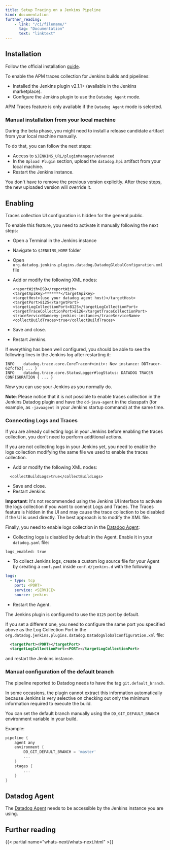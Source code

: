 ```yaml
---
title: Setup Tracing on a Jenkins Pipeline
kind: documentation
further_reading:
    - link: "/ci/filename/"
      tag: "Documentation"
      text: "linktext"
---
```

## Installation

Follow the official installation [guide][1].

To enable the APM traces collection for Jenkins builds and pipelines:

* Installed the Jenkins plugin v2.1.1+ (available in the Jenkins marketplace).
* Configure the Jenkins plugin to use the `Datadog Agent` mode.

APM Traces feature is only available if the `Datadog Agent` mode is selected.

### Manual installation from your local machine
During the beta phase, you might need to install a release candidate artifact from your local machine manually. 

To do that, you can follow the next steps:
* Access to `$JENKINS_URL/pluginManager/advanced`
* In the `Upload Plugin` section, upload the `datadog.hpi` artifact from your local machine.
* Restart the Jenkins instance.

You don't have to remove the previous version explicitly. After these steps, the new uploaded version will override it.

## Enabling

Traces collection UI configuration is hidden for the general public.

To enable this feature, you need to activate it manually following the next steps:

*  Open a Terminal in the Jenkins instance
*  Navigate to `$JENKINS_HOME` folder
*  Open `org.datadog.jenkins.plugins.datadog.DatadogGlobalConfiguration.xml` file
*  Add or modify the following XML nodes:

    ```
    <reportWith>DSD</reportWith>
    <targetApiKey>*******</targetApiKey>
    <targetHost>(use your datadog agent host)</targetHost>
    <targetPort>8125</targetPort>
    <targetLogCollectionPort>8125</targetLogCollectionPort>
    <targetTraceCollectionPort>8126</targetTraceCollectionPort>
    <traceServiceName>my-jenkins-instance</traceServiceName>
    <collectBuildTraces>true</collectBuildTraces>
    ```

*  Save and close.
*  Restart Jenkins.

If everything has been well configured, you should be able to see the following lines in the Jenkins log after restarting it:

```
INFO    datadog.trace.core.CoreTracer#<init>: New instance: DDTracer-62fcf62{ ... }
INFO    datadog.trace.core.StatusLogger#logStatus: DATADOG TRACER CONFIGURATION { ... }
``` 

Now you can use your Jenkins as you normally do.

**Note**: Please notice that it is not possible to enable traces collection in the Jenkins Datadog plugin and have the `dd-java-agent` in the classpath (for example, as `-javaagent` in your Jenkins startup command) at the same time.

### Connecting Logs and Traces

If you are already collecting logs in your Jenkins before enabling the traces collection, you don't need to perform additional actions.

If you are not collecting logs in your Jenkins yet, you need to enable the logs collection modifying the same file we used to enable the traces collection.

*  Add or modify the following XML nodes:

```
  <collectBuildLogs>true</collectBuildLogs>
```

*  Save and close.
*  Restart Jenkins.

**Important**: It's not recommended using the Jenkins UI interface to activate the logs collection if you want to connect Logs and Traces. The Traces feature is hidden in the UI and may cause the trace collection to be disabled if the UI is used directly. The best approach is to modify the XML file.

Finally, you need to enable logs collection in the [Datadog Agent][2]:

* Collecting logs is disabled by default in the Agent. Enable it in your `datadog.yaml` file:
```
logs_enabled: true
```
*  To collect Jenkins logs, create a custom log source file for your Agent by creating a `conf.yaml` inside `conf.d/jenkins.d` with the following:
```yaml
logs:
  - type: tcp 
    port: <PORT> 
    service: <SERVICE>
    source: jenkins
```
*  Restart the Agent.

The Jenkins plugin is configured to use the `8125` port by default. 

If you set a different one, you need to configure the same port you specified above as the Log Collection Port in the `org.datadog.jenkins.plugins.datadog.DatadogGlobalConfiguration.xml` file:
```xml
  <targetPort><PORT></targetPort>
  <targetLogCollectionPort><PORT></targetLogCollectionPort>
```
and restart the Jenkins instance.

### Manual configuration of the default branch

The pipeline reported to Datadog needs to have the tag `git.default_branch`. 

In some occasions, the plugin cannot extract this information automatically because Jenkins is very selective on checking out only the minimum information required to execute the build.

You can set the default branch manually using the `DD_GIT_DEFAULT_BRANCH` environment variable in your build. 

Example:
```groovy
pipeline {
    agent any
    environment {
        DD_GIT_DEFAULT_BRANCH = 'master'
        ...
    }
    stages {
        ...
    }
}
```

## Datadog Agent

The [Datadog Agent][2] needs to be accessible by the Jenkins instance you are using.

## Further reading

{{< partial name="whats-next/whats-next.html" >}}

[1]: https://github.com/jenkinsci/datadog-plugin/blob/master/README.md
[2]: /agent/
